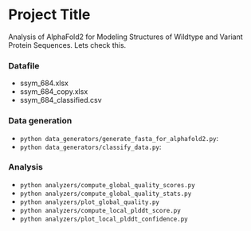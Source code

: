 # Project Title

Analysis of AlphaFold2 for Modeling Structures of Wildtype and Variant Protein Sequences. Lets check this.

### Datafile

* ssym_684.xlsx
* ssym_684_copy.xlsx
* ssym_684_classified.csv

### Data generation

* `python data_generators/generate_fasta_for_alphafold2.py`:
* `python data_generators/classify_data.py`:

### Analysis

* `python analyzers/compute_global_quality_scores.py`
* `python analyzers/compute_global_quality_stats.py`
* `python analyzers/plot_global_quality.py`
* `python analyzers/compute_local_plddt_score.py`
* `python analyzers/plot_local_plddt_confidence.py`

